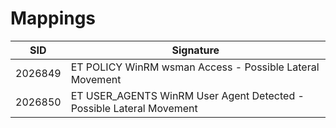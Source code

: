 # Mappings

|    SID    | Signature 		   							|
| --------- | --------------------------------------------------------------------------------- |
| 2026849   | ET POLICY WinRM wsman Access - Possible Lateral Movement                          |
| 2026850   | ET USER_AGENTS WinRM User Agent Detected - Possible Lateral Movement              |

